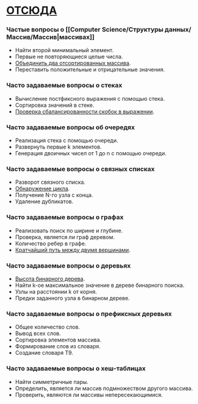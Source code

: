# [ОТСЮДА](https://proglib.io/p/8-data-structures)

### Частые вопросы о [[Computer Science/Структуры данных/Массив/Массив|массивах]]
-   Найти второй минимальный элемент.
-   Первые не повторяющиеся целые числа.
-   [Объединить два отсортированных массива](https://pas1.ru/arrayconflux).
-   Переставить положительные и отрицательные значения.

### Часто задаваемые вопросы о стеках
-   Вычисление постфиксного выражения с помощью стека.
-   Сортировка значений в стеке.
-   [Проверка сбалансированности скобок в выражении](http://math.msu.su/~shvetz/54/inf/perl-problems/chBalance_sIdeas.xhtml).

### Часто задаваемые вопросы об очередях
-   Реализация стека с помощью очереди.
-   Развернуть первые k элементов.
-   Генерация двоичных чисел от 1 до n с помощью очереди.

### Часто задаваемые вопросы о связных списках
-   Разворот связного списка.
-   [Обнаружение цикла](http://www.quizful.net/interview/java/poisk-zatsiklennosti-v-odnosvyaznom-spiske).
-   Получение N-го узла с конца.
-   Удаление дубликатов.

### Часто задаваемые вопросы о графах
-   Реализовать поиск по ширине и глубине.
-   Проверка, является ли граф деревом.
-   Количество ребер в графе.
-   [Кратчайший путь между двумя вершинами](https://ru.wikipedia.org/wiki/%D0%97%D0%B0%D0%B4%D0%B0%D1%87%D0%B0_%D0%BE_%D0%BA%D1%80%D0%B0%D1%82%D1%87%D0%B0%D0%B9%D1%88%D0%B5%D0%BC_%D0%BF%D1%83%D1%82%D0%B8).

### Часто задаваемые вопросы о деревьях
-   [Высота бинарного дерева](https://stackoverrun.com/ru/q/9520358).
-   Найти k-ое максимальное значение в дереве бинарного поиска.
-   Узлы на расстоянии k от корня.
-   Предки заданного узла в бинарном дереве.

### Часто задаваемые вопросы о префиксных деревьях
-   Общее количество слов.
-   Вывод всех слов.
-   Сортировка элементов массива.
-   Формирование слов из словаря.
-   Создание словаря T9.

### Часто задаваемые вопросы о хеш-таблицах
-   Найти симметричные пары.
-   Определить, является ли массив подмножеством другого массива.
-   Проверить, являются ли массивы непересекающимися.

